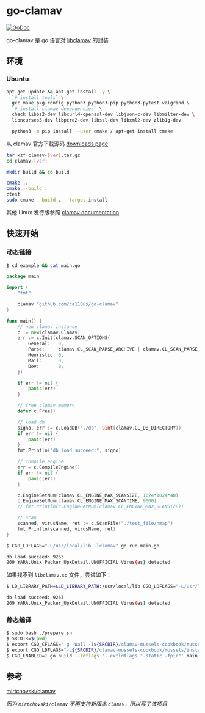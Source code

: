 # go-clamav
[![GoDoc](https://pkg.go.dev/badge/github.com/ca110us/go-clamav?status.svg)](https://pkg.go.dev/github.com/ca110us/go-clamav?tab=doc)

go-clamav 是 go 语言对 [libclamav](https://docs.clamav.net/manual/Development/libclamav.html) 的封装

## 环境
### Ubuntu

```bash
apt-get update && apt-get install -y \
  `# install tools` \
  gcc make pkg-config python3 python3-pip python3-pytest valgrind \
  `# install clamav dependencies` \
  check libbz2-dev libcurl4-openssl-dev libjson-c-dev libmilter-dev \
  libncurses5-dev libpcre2-dev libssl-dev libxml2-dev zlib1g-dev

  python3 -m pip install --user cmake / apt-get install cmake
```

从 clamav 官方下载源码 [downloads page](https://www.clamav.net/downloads)

```bash
tar xzf clamav-[ver].tar.gz
cd clamav-[ver]

mkdir build && cd build

cmake ..
cmake --build .
ctest
sudo cmake --build . --target install
```

其他 Linux 发行版参照 [clamav documentation](https://docs.clamav.net/manual/Installing/Installing-from-source-Unix.html)

## 快速开始
### 动态链接
```bash
$ cd example && cat main.go
```

```go
package main

import (
	"fmt"

	clamav "github.com/ca110us/go-clamav"
)

func main() {
	// new clamav instance
	c := new(clamav.Clamav)
	err := c.Init(clamav.SCAN_OPTIONS{
		General:   0,
		Parse:     clamav.CL_SCAN_PARSE_ARCHIVE | clamav.CL_SCAN_PARSE_ELF,
		Heuristic: 0,
		Mail:      0,
		Dev:       0,
	})

	if err != nil {
		panic(err)
	}

	// free clamav memory
	defer c.Free()

	// load db
	signo, err := c.LoadDB("./db", uint(clamav.CL_DB_DIRECTORY))
	if err != nil {
		panic(err)
	}
	fmt.Println("db load succeed:", signo)

	// compile engine
	err = c.CompileEngine()
	if err != nil {
		panic(err)
	}

	c.EngineSetNum(clamav.CL_ENGINE_MAX_SCANSIZE, 1024*1024*40)
	c.EngineSetNum(clamav.CL_ENGINE_MAX_SCANTIME, 9000)
	// fmt.Println(c.EngineGetNum(clamav.CL_ENGINE_MAX_SCANSIZE))

	// scan
	scanned, virusName, ret := c.ScanFile("./test_file/nmap")
	fmt.Println(scanned, virusName, ret)
}
```

```bash
$ CGO_LDFLAGS="-L/usr/local/lib -lclamav" go run main.go

db load succeed: 9263
209 YARA.Unix_Packer_UpxDetail.UNOFFICIAL Virus(es) detected
```

如果找不到 `libclamav.so` 文件，尝试如下：

```bash
$ LD_LIBRARY_PATH=$LD_LIBRARY_PATH:/usr/local/lib CGO_LDFLAGS="-L/usr/local/lib -lclamav" go run main.go

db load succeed: 9263
209 YARA.Unix_Packer_UpxDetail.UNOFFICIAL Virus(es) detected
```

### 静态编译
```bash
$ sudo bash ./prepare.sh
$ SRCDIR=$(pwd)
$ export CGO_CFLAGS="-g -Wall -I${SRCDIR}/clamav-mussels-cookbook/mussels/install/include"
$ export CGO_LDFLAGS="-L${SRCDIR}/clamav-mussels-cookbook/mussels/install/lib -lclamav_static -lbz2_static -lclammspack_static -lclamunrar_iface_static -lclamunrar_static -lcrypto -ljson-c -lpcre2-8 -lpcre2-posix -lssl -lxml2 -lz -lm -ldl -lstdc++"
$ CGO_ENABLED=1 go build --ldflags '--extldflags "-static -fpic"' main.go
```

## 参考
[mirtchovski/clamav](https://github.com/mirtchovski/clamav)

*因为 `mirtchovski/clamav` 不再支持新版本 `clamav`，所以写了该项目*
